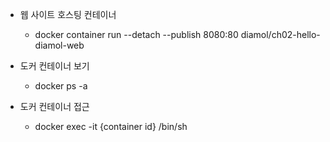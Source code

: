 - 웹 사이트 호스팅 컨테이너
  - docker container run --detach --publish 8080:80 diamol/ch02-hello-diamol-web 

- 도커 컨테이너 보기
  - docker ps -a

- 도커 컨테이너 접근
  - docker exec -it {container id} /bin/sh
